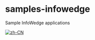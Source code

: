 # samples-infowedge
Sample InfoWedge applications

[![zh-CN](https://img.shields.io/badge/cn-简体中文-green.svg)](README_zh-CN.md)